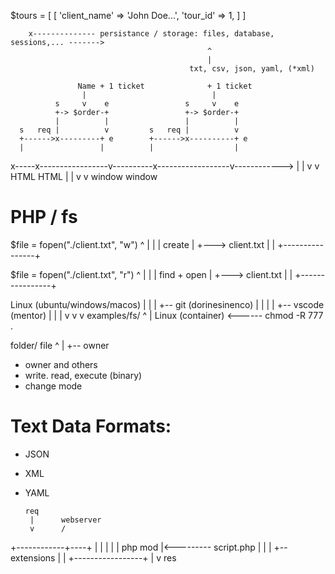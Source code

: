 

$tours = [
    [
        'client_name' => 'John Doe...',
        'tour_id' => 1,
    ]
]







        x-------------- persistance / storage: files, database, sessions,... ------->
                                                ^
                                                |
                                            txt, csv, json, yaml, (*xml)

                   Name + 1 ticket              + 1 ticket
                    |                            |
              s     v    e                 s     v    e
              +-> $order-+                 +-> $order-+
              |          |                 |          |
      s   req |          v         s   req |          v
      +------>x---------+ e        +------>x----------+ e
      |                 |          |                  |
x-----x-----------------v----------x------------------v------------>
                        |                             |
                        v                             v
                      HTML                          HTML
                        |                             |
                        v                             v
                      window                        window











# PHP / fs



$file = fopen("./client.txt", "w")
   ^      |
   |      | create
   |      +---> client.txt
   |                |
   +----------------+




$file = fopen("./client.txt", "r")
    ^      |
    |      | find + open
    |      +---> client.txt
    |                |
    +----------------+









Linux (ubuntu/windows/macos)
  |
  |
  |   +-- git (dorinesinenco)
  |   |
  |   |   +-- vscode (mentor)
  |   |   |
  v   v   v
examples/fs/
  ^
  |
Linux (container)  <------ chmod -R 777 .







folder/
file
 ^
 |
 +-- owner



+ owner and others
+ write. read, execute (binary)
+ change mode









# Text Data Formats:

 - JSON
 - XML
 - YAML








       req
        |      webserver
        v      /
 +------------+----+
 |                 |
 |                 |
 |     php mod     |<--------- script.php
 |                 |
 |                 +-- extensions
 |                 |
 +-----------------+
         |
         v
        res